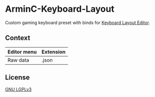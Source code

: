 # ArminC-Keyboard-Layout

Custom gaming keyboard preset with binds for [Keyboard Layout Editor](http://www.keyboard-layout-editor.com/).

## Context
|  Editor menu  | Extension |
|:------------- | --------- |
| Raw data      | .json     |

## License
[GNU LGPLv3](https://tldrlegal.com/license/gnu-lesser-general-public-license-v3-(lgpl-3))